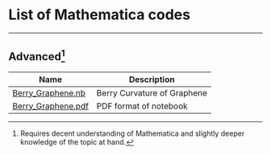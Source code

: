 # List of Mathematica codes 
---

## Advanced[^1]

| Name               | Description                 |
| ------------------ | --------------------------- |
| [Berry_Graphene.nb](https://github.com/Ravieroy/Computational-Physics/blob/main/MATHEMATICA_CODES/Berry_Graphene.nb "Berry_Graphene.nb")     | Berry Curvature of Graphene |
| [Berry_Graphene.pdf](https://github.com/Ravieroy/Computational-Physics/blob/main/MATHEMATICA_CODES/Berry_Graphene.pdf "Berry_Graphene.pdf") | PDF format of notebook                            |

[^1]: Requires decent understanding of Mathematica and slightly deeper knowledge of the topic at hand. 


